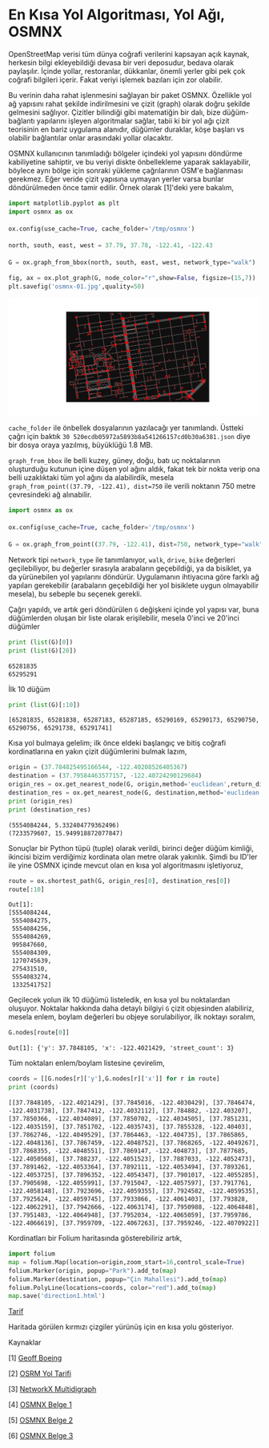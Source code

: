# En Kısa Yol Algoritması, Yol Ağı, OSMNX

OpenStreetMap verisi tüm dünya coğrafi verilerini kapsayan açık
kaynak, herkesin bilgi ekleyebildiği devasa bir veri deposudur, bedava
olarak paylaşılır. İçinde yollar, restoranlar, dükkanlar, önemli
yerler gibi pek çok coğrafi bilgileri içerir. Fakat veriyi işlemek
bazıları için zor olabilir.

Bu verinin daha rahat işlenmesini sağlayan bir paket OSMNX. Özellikle
yol ağ yapısını rahat şekilde indirilmesini ve çizit (graph) olarak
doğru şekilde gelmesini sağlıyor. Çizitler bilindiği gibi matematiğin
bir dalı, bize düğüm-bağlantı yapılarını işleyen algoritmalar sağlar,
tabii ki bir yol ağı çizit teorisinin en bariz uygulama alanıdır,
düğümler duraklar, köşe başları vs olabilir bağlantılar onlar
arasındaki yollar olacaktır.

OSMNX kullanıcının tanımladığı bölgeler içindeki yol yapısını döndürme
kabiliyetine sahiptir, ve bu veriyi diskte önbellekleme yaparak
saklayabilir, böylece aynı bölge için sonraki yükleme çağrılarının
OSM'e bağlanması gerekmez. Eğer veride çizit yapısına uymayan yerler
varsa bunlar döndürülmeden önce tamir edilir. Örnek olarak [1]'deki
yere bakalım,

```python
import matplotlib.pyplot as plt
import osmnx as ox

ox.config(use_cache=True, cache_folder='/tmp/osmnx')

north, south, east, west = 37.79, 37.78, -122.41, -122.43

G = ox.graph_from_bbox(north, south, east, west, network_type="walk")
```

```python
fig, ax = ox.plot_graph(G, node_color="r",show=False, figsize=(15,7))
plt.savefig('osmnx-01.jpg',quality=50)
```

![](osmnx-01.jpg)


`cache_folder` ile önbellek dosyalarının yazılacağı yer tanımlandı. Üstteki çağrı
için baktık `30 520ecdb05972a5893b8a541266157cd0b30a6381.json` diye bir dosya
oraya yazılmış, büyüklüğü 1.8 MB.

`graph_from_bbox` ile belli kuzey, güney, doğu, batı uç noktalarının
oluşturduğu kutunun içine düşen yol ağını aldık, fakat tek bir nokta
verip ona belli uzaklıktaki tüm yol ağını da alabilirdik, mesela
`graph_from_point((37.79, -122.41), dist=750` ile verili noktanın 750
metre çevresindeki ağ alınabilir.

```python
import osmnx as ox

ox.config(use_cache=True, cache_folder='/tmp/osmnx')

G = ox.graph_from_point((37.79, -122.41), dist=750, network_type="walk")
```

Network tipi `network_type` ile tanımlanıyor, `walk`, `drive`, `bike`
değerleri geçilebiliyor, bu değerler sırasıyla arabaların geçebildiği, ya da
bisiklet, ya da yürünebilen yol yapılarını döndürür. Uygulamanın
ihtiyacına göre farklı ağ yapıları gerekebilir (arabaların geçebildiği her
yol bisiklete uygun olmayabilir mesela), bu sebeple bu seçenek gerekli.

Çağrı yapıldı, ve artık geri döndürülen `G` değişkeni içinde yol yapısı var,
buna düğümlerden oluşan bir liste olarak erişilebilir, mesela 0'inci
ve 20'inci düğümler


```python
print (list(G)[0])
print (list(G)[20])
```

```text
65281835
65295291
```

İlk 10 düğüm

```python
print (list(G)[:10])
```

```text
[65281835, 65281838, 65287183, 65287185, 65290169, 65290173, 65290750, 65290756, 65291738, 65291741]
```

Kısa yol bulmaya gelelim; ilk önce eldeki başlangıç ve bitiş coğrafi
kordinatlarına en yakın çizit düğümlerini bulmak lazım,

```python
origin = (37.784825495166544, -122.40208526405367)
destination = (37.79584463577157, -122.40724290129684)
origin_res = ox.get_nearest_node(G, origin,method='euclidean',return_dist=True)
destination_res = ox.get_nearest_node(G, destination,method='euclidean',return_dist=True)
print (origin_res)
print (destination_res)
```

```text
(5554084244, 5.332404779362496)
(7233579607, 15.949918872077847)
```

Sonuçlar bir Python tüpü (tuple) olarak verildi, birinci değer düğüm
kimliği, ikincisi bizim verdiğimiz kordinata olan metre olarak yakınlık.
Şimdi bu ID'ler ile yine OSMNX içinde mevcut olan en kısa yol algoritmasını
işletiyoruz,

```python
route = ox.shortest_path(G, origin_res[0], destination_res[0])
route[:10]
```

```text
Out[1]: 
[5554084244,
 5554084275,
 5554084256,
 5554084269,
 995847660,
 5554084309,
 1270745639,
 275431510,
 5554083274,
 1332541752]
```

Geçilecek yolun ilk 10 düğümü listeledik, en kısa yol bu noktalardan
oluşuyor. Noktalar hakkında daha detaylı bilgiyi `G` çizit objesinden
alabiliriz, mesela enlem, boylam değerleri bu objeye sorulabiliyor,
ilk noktayı soralım,

```python
G.nodes[route[0]]
```

```text
Out[1]: {'y': 37.7848105, 'x': -122.4021429, 'street_count': 3}
```

Tüm noktaları enlem/boylam listesine çevirelim,

```python
coords = [[G.nodes[r]['y'],G.nodes[r]['x']] for r in route]
print (coords)
```

```text
[[37.7848105, -122.4021429], [37.7845016, -122.4030429], [37.7846474, -122.4031738], [37.7847412, -122.4032112], [37.784882, -122.403207], [37.7850366, -122.4034089], [37.7850702, -122.4034505], [37.7851231, -122.4035159], [37.7851702, -122.4035743], [37.7855328, -122.40403], [37.7862746, -122.4049529], [37.7864463, -122.404735], [37.7865865, -122.4048136], [37.7867459, -122.4048752], [37.7868265, -122.4049267], [37.7868355, -122.4048551], [37.7869147, -122.404873], [37.7877685, -122.4050568], [37.788237, -122.4051523], [37.7887033, -122.4052473], [37.7891462, -122.4053364], [37.7892111, -122.4053494], [37.7893261, -122.4053725], [37.7896352, -122.4054347], [37.7901017, -122.4055285], [37.7905698, -122.4055991], [37.7915047, -122.4057597], [37.7917761, -122.4058148], [37.7923696, -122.4059355], [37.7924582, -122.4059535], [37.7925624, -122.4059745], [37.7933866, -122.4061403], [37.793828, -122.4062291], [37.7942666, -122.4063174], [37.7950988, -122.4064848], [37.7951483, -122.4064948], [37.7952034, -122.4065059], [37.7959786, -122.4066619], [37.7959709, -122.4067263], [37.7959246, -122.4070922]]
```

Kordinatları bir Folium haritasında gösterebiliriz artık,


```python
import folium
map = folium.Map(location=origin,zoom_start=16,control_scale=True)
folium.Marker(origin, popup="Park").add_to(map)
folium.Marker(destination, popup="Çin Mahallesi").add_to(map)
folium.PolyLine(locations=coords, color="red").add_to(map)
map.save('direction1.html')
```

[Tarif](direction1.html)

Haritada görülen kırmızı çizgiler yürünüş için en kısa yolu gösteriyor.

Kaynaklar

[1] <a href="https://geoffboeing.com/2016/11/osmnx-python-street-networks/">Geoff Boeing</a>

[2] <a href="../../2016/11/yol-tarifi-harita-bilgisi-osrm-backend.html">OSRM Yol Tarifi</a>

[3] <a href="https://networkx.org/documentation/stable/reference/classes/multidigraph.html">NetworkX Multidigraph</a>

[4] <a href="https://github.com/gboeing/osmnx-examples/blob/main/notebooks/01-overview-osmnx.ipynb">OSMNX Belge 1</a>

[5] <a href="https://github.com/bryanvallejo16/shortest-path-osm/blob/main/shortest_path_osm_updated_example.ipynb">OSMNX Belge 2</a>

[6] <a href="https://github.com/gboeing/osmnx-examples/blob/main/notebooks/02-routing-speed-time.ipynb">OSMNX Belge 3</a>
